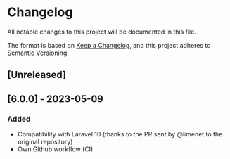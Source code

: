 # Changelog

All notable changes to this project will be documented in this file.

The format is based on [Keep a Changelog](https://keepachangelog.com/en/1.0.0/),
and this project adheres to [Semantic Versioning](https://semver.org/spec/v2.0.0.html).

## [Unreleased]

## [6.0.0] - 2023-05-09

### Added

- Compatibility with Laravel 10 (thanks to the PR sent by @limenet to the original repository)
- Own Github workflow (CI)